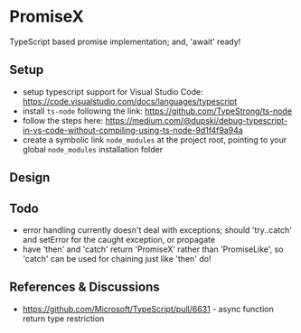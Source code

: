 # PromiseX
TypeScript based promise implementation; and, 'await' ready!

## Setup
- setup typescript support for Visual Studio Code: https://code.visualstudio.com/docs/languages/typescript
- install `ts-node` following the link: https://github.com/TypeStrong/ts-node
- follow the steps here: https://medium.com/@dupski/debug-typescript-in-vs-code-without-compiling-using-ts-node-9d1f4f9a94a
- create a symbolic link `node_modules` at the project root, pointing to your global `node_modules` installation folder

## Design

## Todo
- error handling currently doesn't deal with exceptions; should 'try..catch' and setError for the caught exception, or propagate
- have 'then' and 'catch' return 'PromiseX' rather than 'PromiseLike', so 'catch' can be used for chaining just like 'then' do!

## References & Discussions
- https://github.com/Microsoft/TypeScript/pull/6631 - async function return type restriction

